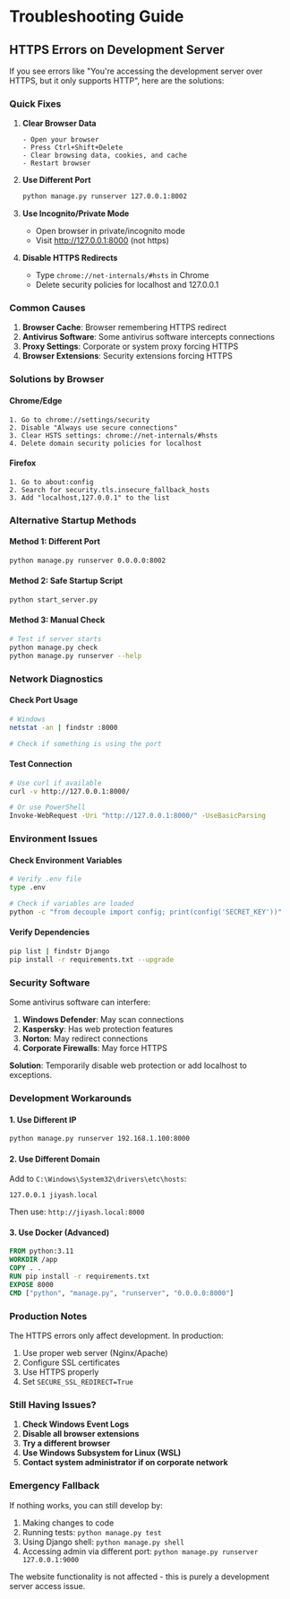 # Troubleshooting Guide

## HTTPS Errors on Development Server

If you see errors like "You're accessing the development server over HTTPS, but it only supports HTTP", here are the solutions:

### **Quick Fixes**

1. **Clear Browser Data**
   ```
   - Open your browser
   - Press Ctrl+Shift+Delete
   - Clear browsing data, cookies, and cache
   - Restart browser
   ```

2. **Use Different Port**
   ```bash
   python manage.py runserver 127.0.0.1:8002
   ```

3. **Use Incognito/Private Mode**
   - Open browser in private/incognito mode
   - Visit http://127.0.0.1:8000 (not https)

4. **Disable HTTPS Redirects**
   - Type `chrome://net-internals/#hsts` in Chrome
   - Delete security policies for localhost and 127.0.0.1

### **Common Causes**

1. **Browser Cache**: Browser remembering HTTPS redirect
2. **Antivirus Software**: Some antivirus software intercepts connections
3. **Proxy Settings**: Corporate or system proxy forcing HTTPS
4. **Browser Extensions**: Security extensions forcing HTTPS

### **Solutions by Browser**

#### Chrome/Edge
```
1. Go to chrome://settings/security
2. Disable "Always use secure connections"
3. Clear HSTS settings: chrome://net-internals/#hsts
4. Delete domain security policies for localhost
```

#### Firefox
```
1. Go to about:config
2. Search for security.tls.insecure_fallback_hosts
3. Add "localhost,127.0.0.1" to the list
```

### **Alternative Startup Methods**

#### Method 1: Different Port
```bash
python manage.py runserver 0.0.0.0:8002
```

#### Method 2: Safe Startup Script
```bash
python start_server.py
```

#### Method 3: Manual Check
```bash
# Test if server starts
python manage.py check
python manage.py runserver --help
```

### **Network Diagnostics**

#### Check Port Usage
```bash
# Windows
netstat -an | findstr :8000

# Check if something is using the port
```

#### Test Connection
```bash
# Use curl if available
curl -v http://127.0.0.1:8000/

# Or use PowerShell
Invoke-WebRequest -Uri "http://127.0.0.1:8000/" -UseBasicParsing
```

### **Environment Issues**

#### Check Environment Variables
```bash
# Verify .env file
type .env

# Check if variables are loaded
python -c "from decouple import config; print(config('SECRET_KEY'))"
```

#### Verify Dependencies
```bash
pip list | findstr Django
pip install -r requirements.txt --upgrade
```

### **Security Software**

Some antivirus software can interfere:

1. **Windows Defender**: May scan connections
2. **Kaspersky**: Has web protection features
3. **Norton**: May redirect connections
4. **Corporate Firewalls**: May force HTTPS

**Solution**: Temporarily disable web protection or add localhost to exceptions.

### **Development Workarounds**

#### 1. Use Different IP
```bash
python manage.py runserver 192.168.1.100:8000
```

#### 2. Use Different Domain
Add to `C:\Windows\System32\drivers\etc\hosts`:
```
127.0.0.1 jiyash.local
```

Then use: `http://jiyash.local:8000`

#### 3. Use Docker (Advanced)
```dockerfile
FROM python:3.11
WORKDIR /app
COPY . .
RUN pip install -r requirements.txt
EXPOSE 8000
CMD ["python", "manage.py", "runserver", "0.0.0.0:8000"]
```

### **Production Notes**

The HTTPS errors only affect development. In production:

1. Use proper web server (Nginx/Apache)
2. Configure SSL certificates
3. Use HTTPS properly
4. Set `SECURE_SSL_REDIRECT=True`

### **Still Having Issues?**

1. **Check Windows Event Logs**
2. **Disable all browser extensions**
3. **Try a different browser**
4. **Use Windows Subsystem for Linux (WSL)**
5. **Contact system administrator if on corporate network**

### **Emergency Fallback**

If nothing works, you can still develop by:

1. Making changes to code
2. Running tests: `python manage.py test`
3. Using Django shell: `python manage.py shell`
4. Accessing admin via different port: `python manage.py runserver 127.0.0.1:9000`

The website functionality is not affected - this is purely a development server access issue.

